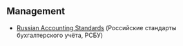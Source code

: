 ## Management

- [Russian Accounting Standards](https://en.wikipedia.org/wiki/Russian_Accounting_Standards) (Российские стандарты бухгалтерского учёта, РСБУ)